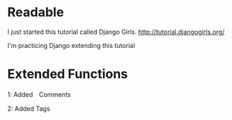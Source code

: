 Readable
========
I just started this tutorial called Django Girls.
http://tutorial.djangogirls.org/

I'm practicing Django extending this tutorial

Extended Functions
==================
1: Added　Comments

2: Added Tags

